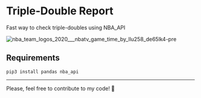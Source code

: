 # Triple-Double Report

Fast way to check triple-doubles using NBA_API

![nba_team_logos_2020___nbatv_game_time_by_llu258_de65lk4-pre](https://github.com/raquelcreis/triple-double-nba-api/assets/64446494/17db0043-0f8d-4ff8-aa9d-93f42b8d3795)


## Requirements

```
pip3 install pandas nba_api
```

<hr>

Please, feel free to contribute to my code! 🚀
